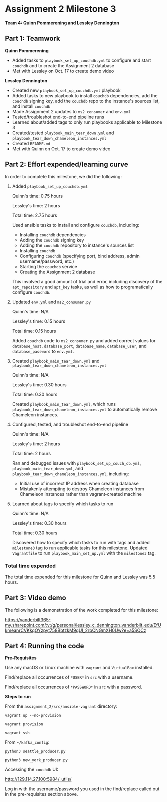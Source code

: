 # Assignment 2 Milestone 3

__Team 4: Quinn Pommerening and Lessley Dennington__

## Part 1: Teamwork

__Quinn Pommerening__
* Added tasks to `playbook_set_up_couchdb.yml` to configure and start
`couchdb` and to create the Assignment 2 database
* Met with Lessley on Oct. 17 to create demo video

__Lessley Dennington__
* Created new `playbook_set_up_couchdb.yml` playbook
* Added tasks to new playbook to install `couchdb` dependencies, add
the `couchdb` signing key, add the `couchdb` repo to the instance's
sources list, and install `couchdb`
* Made Assignment 2 updates to `ms2_consumer` and `env.yml`
* Tested/troubleshot end-to-end pipeline runs
* Learned about/added tags to only run playbooks applicable to
Milestone 3
* Created/tested `playbook_main_tear_down.yml` and
`playbook_tear_down_chameleon_instances.yml`
* Created `README.md`
* Met with Quinn on Oct. 17 to create demo video

## Part 2: Effort expended/learning curve

In order to complete this milestone, we did the following:

1. Added `playbook_set_up_couchdb.yml`

    Quinn's time: 0.75 hours

    Lessley's time: 2 hours

    Total time: 2.75 hours

    Used ansible tasks to install and configure `couchdb`, including:
    - Installing `couchdb` dependencies
    - Adding the `couchdb` signing key
    - Adding the `couchdb` repository to instance's sources list
    - Installing `couchdb`
    - Configuring `couchdb` (specifying port, bind address, admin
    username/password, etc.)
    - Starting the `couchdb` service
    - Creating the Assignment 2 database

    This involved a good amount of trial and error, including discovery
    of the `apt_repository` and `apt_key` tasks, as well as how to
    programatically configure `couchdb`.

2. Updated `env.yml` and `ms2_consumer.py`

    Quinn's time: N/A

    Lessley's time: 0.15 hours

    Total time: 0.15 hours

    Added `couchdb` code to `ms2_consumer.py` and added correct values
    for `database_host`, `database_port`, `database_name`,
    `database_user`, and `database_password` to `env.yml`.

3. Created `playbook_main_tear_down.yml` and
`playbook_tear_down_chameleon_instances.yml`

    Quinn's time: N/A

    Lessley's time: 0.30 hours

    Total time: 0.30 hours

    Created `playbook_main_tear_down.yml`, which runs 
    `playbook_tear_down_chameleon_instances.yml` to automatically
    remove Chameleon instances.

3. Configured, tested, and troubleshot end-to-end pipeline

   Quinn's time: N/A

   Lessley's time: 2 hours

   Total time: 2 hours

   Ran and debugged issues with `playbook_set_up_couch_db.yml`,
   `playbook_main_tear_down.yml`, and
   `playbook_tear_down_chameleon_instances.yml`, including:
    - Initial use of incorrect IP address when creating database
    - Mistakenly attempting to destroy Chameleon instances from
    Chameleon instances rather than vagrant-created machine

4. Learned about tags to specify which tasks to run

    Quinn's time: N/A

    Lessley's time: 0.30 hours

    Total time: 0.30 hours

    Discovered how to specify which tasks to run with tags and
    added `milestone3` tag to run applicable tasks for this
    milestone. Updated `Vagrantfile` to run `playbook_main_set_up.yml`
    with the `milestone3` tag.

### Total time expended

The total time expended for this milestone for Quinn and Lessley was 5.5 hours.

## Part 3: Video demo

The following is a demonstration of the work completed for this milestone:

https://vanderbilt365-my.sharepoint.com/:v:/g/personal/lessley_c_dennington_vanderbilt_edu/EfUkmeanrCVKkqOYzpyt758BbtzkM9gUI_2rbCNGmXH0Uw?e=a5SOCz

## Part 4: Running the code

__Pre-Requisites__

Use any macOS or Linux machine with `vagrant` and `VirtualBox`
installed.

Find/replace all occurrences of `*USER*` in `src` with a username.

Find/replace all occurrences of `*PASSWORD*` in `src` with a password.

__Steps to run__

From the `assignment_2/src/ansible-vagrant` directory:

`vagrant up --no-provision`

`vagrant provision`

`vagrant ssh`

From `~/kafka_config`:

`python3 seattle_producer.py`

`python3 new_york_producer.py`

Accessing the `couchdb` UI:

http://129.114.27.100:5984/_utils/

Log in with the username/password you used in the find/replace called out in the pre-requisites section above.